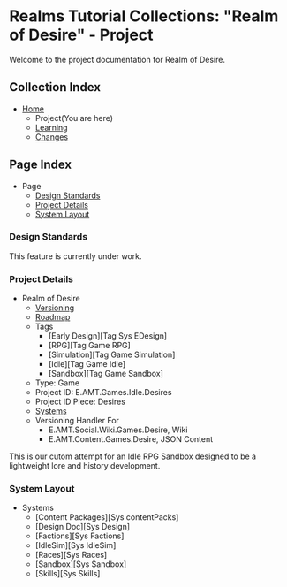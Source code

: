 [Page]:link

[Page Home]:link
[Page Learn Home]:link
[Page Changes Home]:link
[Page Roadmap Home]:link

[Sec Standards]:link
[Sec Details]:link
[Sec Layout]:link

# Realms Tutorial Collections: "Realm of Desire" - Project

Welcome to the project documentation for Realm of Desire.


## Collection Index

- [Home][Page Home] 
	- Project(You are here)
	- [Learning][Page Learn Home]
	- [Changes][Page Changes Home]

## Page Index

- Page
	- [Design Standards][Sec Standards]
	- [Project Details][Sec Details]
	- [System Layout][Sec Layout]

### Design Standards

This feature is currently under work.

### Project Details

- Realm of Desire
	- [Versioning][Page Changes Home]
	- [Roadmap][Page Roadmap Home]
	- Tags
		- [Early Design][Tag Sys EDesign]
		- [RPG][Tag Game RPG]
		- [Simulation][Tag Game Simulation]
		- [Idle][Tag Game Idle]
		- [Sandbox][Tag Game Sandbox]
	- Type: Game
	- Project ID: E.AMT.Games.Idle.Desires
	- Project ID Piece: Desires
	- [Systems][Sec Layout]
	- Versioning Handler For
		- E.AMT.Social.Wiki.Games.Desire, Wiki
		- E.AMT.Content.Games.Desire, JSON Content

This is our cutom attempt for an Idle RPG Sandbox designed to be a lightweight lore and history development. 

### System Layout

- Systems
	- [Content Packages][Sys contentPacks]
	- [Design Doc][Sys Design]
	- [Factions][Sys Factions]
	- [IdleSim][Sys IdleSim]
	- [Races][Sys Races]
	- [Sandbox][Sys Sandbox]
	- [Skills][Sys Skills]